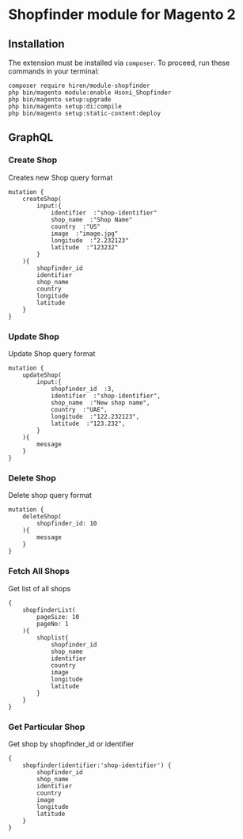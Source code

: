 # Shopfinder module for Magento 2

## Installation

The extension must be installed via `composer`. To proceed, run these commands in your terminal:

```
composer require hiren/module-shopfinder
php bin/magento module:enable Hsoni_Shopfinder
php bin/magento setup:upgrade
php bin/magento setup:di:compile
php bin/magento setup:static-content:deploy
```

## GraphQL
### Create Shop
Creates new Shop query format
```
mutation {
    createShop(
        input:{
            identifier  :"shop-identifier"
            shop_name  :"Shop Name" 
            country  :"US"
            image  :"image.jpg"
            longitude  :"2.232123"
            latitude  :"123232" 
        }
    ){
        shopfinder_id
        identifier 
        shop_name 
        country
        longitude
        latitude
    }
}
```

### Update Shop
Update Shop query format
```
mutation {
    updateShop(
        input:{
            shopfinder_id  :3,
            identifier  :"shop-identifier", 
            shop_name  :"New shop name", 
            country  :"UAE",
            longitude  :"122.232123",
            latitude  :"123.232",   
        }
    ){
        message
    }
}
```

### Delete Shop
Delete shop query format
```
mutation {
    deleteShop(
        shopfinder_id: 10
    ){
        message
    }
}
```

### Fetch All Shops
Get list of all shops
```
{
    shopfinderList(
        pageSize: 10
        pageNo: 1
    ){
        shoplist{
            shopfinder_id
            shop_name
            identifier
            country
            image
            longitude
            latitude
        }
    }
}
```

### Get Particular Shop
Get shop by shopfinder_id or identifier
```
{
    shopfinder(identifier:'shop-identifier') {
        shopfinder_id
        shop_name
        identifier
        country
        image
        longitude
        latitude
    }
}
```